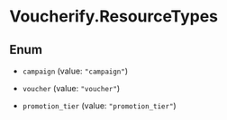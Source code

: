 # Voucherify.ResourceTypes

## Enum


* `campaign` (value: `"campaign"`)

* `voucher` (value: `"voucher"`)

* `promotion_tier` (value: `"promotion_tier"`)



